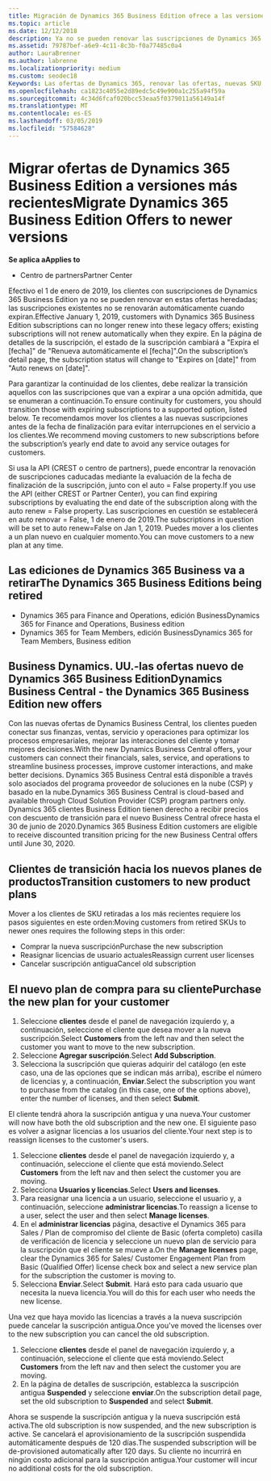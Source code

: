 ```yaml
---
title: Migración de Dynamics 365 Business Edition ofrece a las versiones más recientes | Centro de partners
ms.topic: article
ms.date: 12/12/2018
description: Ya no se pueden renovar las suscripciones de Dynamics 365 Business Edition.
ms.assetid: 79787bef-a6e9-4c11-8c3b-f0a77485c0a4
author: LauraBrenner
ms.author: labrenne
ms.localizationpriority: medium
ms.custom: seodec18
Keywords: Las ofertas de Dynamics 365, renovar las ofertas, nuevas SKU de Dynamics 365
ms.openlocfilehash: ca1823c4055e2d89edc5c49e900a1c255a94f59a
ms.sourcegitcommit: 4c34d6fcaf020bcc53eaa5f0379011a56149a14f
ms.translationtype: MT
ms.contentlocale: es-ES
ms.lasthandoff: 03/05/2019
ms.locfileid: "57584628"
---
```

# <a name="migrate-dynamics-365-business-edition-offers-to-newer-versions"></a><span data-ttu-id="01fb2-104">Migrar ofertas de Dynamics 365 Business Edition a versiones más recientes</span><span class="sxs-lookup"><span data-stu-id="01fb2-104">Migrate Dynamics 365 Business Edition Offers to newer versions</span></span> 

<span data-ttu-id="01fb2-105">**Se aplica a**</span><span class="sxs-lookup"><span data-stu-id="01fb2-105">**Applies to**</span></span>

- <span data-ttu-id="01fb2-106">Centro de partners</span><span class="sxs-lookup"><span data-stu-id="01fb2-106">Partner Center</span></span>

<span data-ttu-id="01fb2-107">Efectivo el 1 de enero de 2019, los clientes con suscripciones de Dynamics 365 Business Edition ya no se pueden renovar en estas ofertas heredadas; las suscripciones existentes no se renovarán automáticamente cuando expiran.</span><span class="sxs-lookup"><span data-stu-id="01fb2-107">Effective January 1, 2019, customers with Dynamics 365 Business Edition subscriptions can no longer renew into these legacy offers; existing subscriptions will not renew automatically when they expire.</span></span> <span data-ttu-id="01fb2-108">En la página de detalles de la suscripción, el estado de la suscripción cambiará a "Expira el [fecha]" de "Renueva automáticamente el [fecha]".</span><span class="sxs-lookup"><span data-stu-id="01fb2-108">On the subscription’s detail page, the subscription status will change to "Expires on [date]" from "Auto renews on [date]".</span></span>

<span data-ttu-id="01fb2-109">Para garantizar la continuidad de los clientes, debe realizar la transición aquellos con las suscripciones que van a expirar a una opción admitida, que se enumeran a continuación.</span><span class="sxs-lookup"><span data-stu-id="01fb2-109">To ensure continuity for customers, you should transition those with expiring subscriptions to a supported option, listed below.</span></span> <span data-ttu-id="01fb2-110">Te recomendamos mover los clientes a las nuevas suscripciones antes de la fecha de finalización para evitar interrupciones en el servicio a los clientes.</span><span class="sxs-lookup"><span data-stu-id="01fb2-110">We recommend moving customers to new subscriptions before the subscription’s yearly end date to avoid any service outages for customers.</span></span>

<span data-ttu-id="01fb2-111">Si usa la API (CREST o centro de partners), puede encontrar la renovación de suscripciones caducadas mediante la evaluación de la fecha de finalización de la suscripción, junto con el auto = False property.</span><span class="sxs-lookup"><span data-stu-id="01fb2-111">If you use the API (either CREST or Partner Center), you can find expiring subscriptions by evaluating the end date of the subscription along with the auto renew = False property.</span></span> <span data-ttu-id="01fb2-112">Las suscripciones en cuestión se establecerá en auto renovar = False, 1 de enero de 2019.</span><span class="sxs-lookup"><span data-stu-id="01fb2-112">The subscriptions in question will be set to auto renew=False on Jan 1, 2019.</span></span> <span data-ttu-id="01fb2-113">Puedes mover a los clientes a un plan nuevo en cualquier momento.</span><span class="sxs-lookup"><span data-stu-id="01fb2-113">You can move customers to a new plan at any time.</span></span> 

## <a name="the-dynamics-365-business-editions-being-retired"></a><span data-ttu-id="01fb2-114">Las ediciones de Dynamics 365 Business va a retirar</span><span class="sxs-lookup"><span data-stu-id="01fb2-114">The Dynamics 365 Business Editions being retired</span></span>

- <span data-ttu-id="01fb2-115">Dynamics 365 para Finance and Operations, edición Business</span><span class="sxs-lookup"><span data-stu-id="01fb2-115">Dynamics 365 for Finance and Operations, Business edition</span></span>
- <span data-ttu-id="01fb2-116">Dynamics 365 for Team Members, edición Business</span><span class="sxs-lookup"><span data-stu-id="01fb2-116">Dynamics 365 for Team Members, Business edition</span></span>

## <a name="dynamics-business-central---the-dynamics-365-business-edition-new-offers"></a><span data-ttu-id="01fb2-117">Business Dynamics. UU.-las ofertas nuevo de Dynamics 365 Business Edition</span><span class="sxs-lookup"><span data-stu-id="01fb2-117">Dynamics Business Central - the Dynamics 365 Business Edition new offers</span></span>

<span data-ttu-id="01fb2-118">Con las nuevas ofertas de Dynamics Business Central, los clientes pueden conectar sus finanzas, ventas, servicio y operaciones para optimizar los procesos empresariales, mejorar las interacciones del cliente y tomar mejores decisiones.</span><span class="sxs-lookup"><span data-stu-id="01fb2-118">With the new Dynamics Business Central offers, your customers can connect their financials, sales, service, and operations to streamline business processes, improve customer interactions, and make better decisions.</span></span> <span data-ttu-id="01fb2-119">Dynamics 365 Business Central está disponible a través solo asociados del programa proveedor de soluciones en la nube (CSP) y basado en la nube.</span><span class="sxs-lookup"><span data-stu-id="01fb2-119">Dynamics 365 Business Central is cloud-based and available through Cloud Solution Provider (CSP) program partners only.</span></span>
<span data-ttu-id="01fb2-120">Dynamics 365 clientes Business Edition tienen derecho a recibir precios con descuento de transición para el nuevo Business Central ofrece hasta el 30 de junio de 2020.</span><span class="sxs-lookup"><span data-stu-id="01fb2-120">Dynamics 365 Business Edition customers are eligible to receive discounted transition pricing for the new Business Central offers until June 30, 2020.</span></span>

## <a name="transition-customers-to-new-product-plans"></a><span data-ttu-id="01fb2-121">Clientes de transición hacia los nuevos planes de productos</span><span class="sxs-lookup"><span data-stu-id="01fb2-121">Transition customers to new product plans</span></span>

 <span data-ttu-id="01fb2-122">Mover a los clientes de SKU retiradas a los más recientes requiere los pasos siguientes en este orden:</span><span class="sxs-lookup"><span data-stu-id="01fb2-122">Moving customers from retired SKUs to newer ones requires the following steps in this order:</span></span>

- <span data-ttu-id="01fb2-123">Comprar la nueva suscripción</span><span class="sxs-lookup"><span data-stu-id="01fb2-123">Purchase the new subscription</span></span>
- <span data-ttu-id="01fb2-124">Reasignar licencias de usuario actuales</span><span class="sxs-lookup"><span data-stu-id="01fb2-124">Reassign current user licenses</span></span>
- <span data-ttu-id="01fb2-125">Cancelar suscripción antigua</span><span class="sxs-lookup"><span data-stu-id="01fb2-125">Cancel old subscription</span></span>

## <a name="purchase-the-new-plan-for-your-customer"></a><span data-ttu-id="01fb2-126">El nuevo plan de compra para su cliente</span><span class="sxs-lookup"><span data-stu-id="01fb2-126">Purchase the new plan for your customer</span></span>

1. <span data-ttu-id="01fb2-127">Seleccione **clientes** desde el panel de navegación izquierdo y, a continuación, seleccione el cliente que desea mover a la nueva suscripción.</span><span class="sxs-lookup"><span data-stu-id="01fb2-127">Select **Customers** from the left nav and then select the customer you want to move to the new subscription.</span></span>
2. <span data-ttu-id="01fb2-128">Seleccione **Agregar suscripción**.</span><span class="sxs-lookup"><span data-stu-id="01fb2-128">Select **Add Subscription**.</span></span>
3. <span data-ttu-id="01fb2-129">Selecciona la suscripción que quieras adquirir del catálogo (en este caso, una de las opciones que se indican más arriba), escribe el número de licencias y, a continuación, **Enviar**.</span><span class="sxs-lookup"><span data-stu-id="01fb2-129">Select the subscription you want to purchase from the catalog (in this case, one of the options above), enter the number of licenses, and then select **Submit**.</span></span> 

<span data-ttu-id="01fb2-130">El cliente tendrá ahora la suscripción antigua y una nueva.</span><span class="sxs-lookup"><span data-stu-id="01fb2-130">Your customer will now have both the old subscription and the new one.</span></span> <span data-ttu-id="01fb2-131">El siguiente paso es volver a asignar licencias a los usuarios del cliente.</span><span class="sxs-lookup"><span data-stu-id="01fb2-131">Your next step is to reassign licenses to the customer's users.</span></span>

1. <span data-ttu-id="01fb2-132">Seleccione **clientes** desde el panel de navegación izquierdo y, a continuación, seleccione el cliente que está moviendo.</span><span class="sxs-lookup"><span data-stu-id="01fb2-132">Select **Customers** from the left nav and then select the customer you are moving.</span></span>
2. <span data-ttu-id="01fb2-133">Selecciona **Usuarios y licencias**.</span><span class="sxs-lookup"><span data-stu-id="01fb2-133">Select **Users and licenses**.</span></span>
3. <span data-ttu-id="01fb2-134">Para reasignar una licencia a un usuario, seleccione el usuario y, a continuación, seleccione **administrar licencias**.</span><span class="sxs-lookup"><span data-stu-id="01fb2-134">To reassign a license to a user, select the user and then select **Manage licenses**.</span></span> 
4. <span data-ttu-id="01fb2-135">En el **administrar licencias** página, desactive el Dynamics 365 para Sales / Plan de compromiso del cliente de Basic (oferta completo) casilla de verificación de licencia y seleccione un nuevo plan de servicio para la suscripción que el cliente se mueve a.</span><span class="sxs-lookup"><span data-stu-id="01fb2-135">On the **Manage licenses** page, clear the Dynamics 365 for Sales/ Customer Engagement Plan from Basic (Qualified Offer) license check box and select a new service plan for the subscription the customer is moving to.</span></span> 
5. <span data-ttu-id="01fb2-136">Selecciona **Enviar**.</span><span class="sxs-lookup"><span data-stu-id="01fb2-136">Select **Submit**.</span></span> <span data-ttu-id="01fb2-137">Hará esto para cada usuario que necesita la nueva licencia.</span><span class="sxs-lookup"><span data-stu-id="01fb2-137">You will do this for each user who needs the new license.</span></span> 

<span data-ttu-id="01fb2-138">Una vez que haya movido las licencias a través a la nueva suscripción puede cancelar la suscripción antigua.</span><span class="sxs-lookup"><span data-stu-id="01fb2-138">Once you've moved the licenses over to the new subscription you can cancel the old subscription.</span></span> 

1. <span data-ttu-id="01fb2-139">Seleccione **clientes** desde el panel de navegación izquierdo y, a continuación, seleccione el cliente que está moviendo.</span><span class="sxs-lookup"><span data-stu-id="01fb2-139">Select **Customers** from the left nav and then select the customer you are moving.</span></span>
2. <span data-ttu-id="01fb2-140">En la página de detalles de suscripción, establezca la suscripción antigua **Suspended** y seleccione **enviar**.</span><span class="sxs-lookup"><span data-stu-id="01fb2-140">On the subscription detail page, set the old subscription to **Suspended** and select **Submit**.</span></span>

<span data-ttu-id="01fb2-141">Ahora se suspende la suscripción antigua y la nueva suscripción está activa.</span><span class="sxs-lookup"><span data-stu-id="01fb2-141">The old subscription is now suspended, and the new subscription is active.</span></span> <span data-ttu-id="01fb2-142">Se cancelará el aprovisionamiento de la suscripción suspendida automáticamente después de 120 días.</span><span class="sxs-lookup"><span data-stu-id="01fb2-142">The suspended subscription will be de-provisioned automatically after 120 days.</span></span> <span data-ttu-id="01fb2-143">Su cliente no incurrirá en ningún costo adicional para la suscripción antigua.</span><span class="sxs-lookup"><span data-stu-id="01fb2-143">Your customer will incur no additional costs for the old subscription.</span></span>